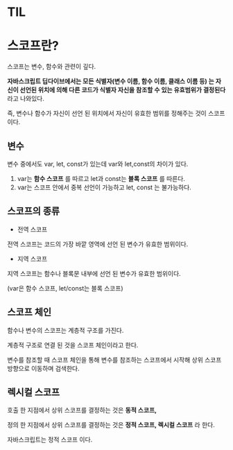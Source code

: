 # TIL

# 스코프란?

스코프는 변수, 함수와 관련이 깊다.

**자바스크립트 딥다이브에서는 모든 식별자(변수 이름, 함수 이름, 클래스 이름 등) 는 자신이 선언된 위치에 의해 다른 코드가 식별자 자신을 참조할 수 있는 유효범위가 결정된다** 라고 나와있다.

즉, 변수나 함수가 자신이 선언 된 위치에서 자신이 유효한 범위를 정해주는 것이 스코프이다.

## 변수

변수 중에서도 var, let, const가 있는데 var와 let,const의 차이가 있다.

1. var는 **함수 스코프** 를 따르고 let과 const는 **블록 스코프** 를 따른다.
2. var는 스코프 안에서 중복 선언이 가능하고 let, const 는 불가능하다.

## 스코프의 종류

- 전역 스코프

전역 스코프는 코드의 가장 바깥 영역에 선언 된 변수가 유효한 범위이다.

- 지역 스코프

지역 스코프는 함수나 블록문 내부에 선언 된 변수가 유효한 범위이다.

(var은 함수 스코프, let/const는 블록 스코프)

## 스코프 체인

함수나 변수의 스코프는 계층적 구조를 가진다.

계층적 구조로 연결 된 것을 스코프 체인이라고 한다.

변수를 참조할 때 스코프 체인을 통해 변수를 참조하는 스코프에서 시작해 상위 스코프 방향으로 이동하며 검색한다.

## 렉시컬 스코프

호출 한 지점에서 상위 스코프를 결정하는 것은 **동적 스코프,**

정의 한 지점에서 상위 스코프를 결정하는 것은 **정적 스코프, 렉시컬 스코프** 라 한다.

자바스크립트는 정적 스코프 이다.
